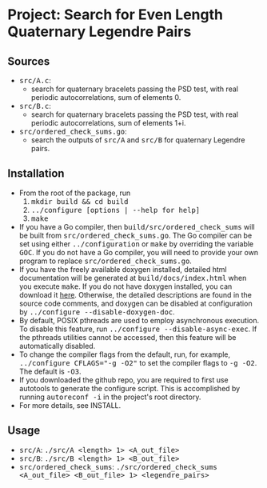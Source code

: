 # Project: Search for Even Length Quaternary Legendre Pairs

## Sources

- <tt>src/A.c</tt>:
	- search for quaternary bracelets passing the PSD test, with real periodic
	 autocorrelations, sum of elements 0.
- <tt>src/B.c</tt>:
	- search for quaternary bracelets passing the PSD test, with real periodic
   autocorrelations, sum of elements 1+i.
- <tt>src/ordered_check_sums.go</tt>:
	- search the outputs of <tt>src/A</tt> and <tt>src/B</tt> for quaternary
      Legendre pairs.

## Installation

- From the root of the package, run
    1. <tt>mkdir build && cd build</tt>
	2. <tt>../configure [options | --help for help]</tt>
	3. <tt>make</tt><br>
- If you have a Go compiler, then <tt>build/src/ordered_check_sums</tt> will be
  built from <tt>src/ordered_check_sums.go</tt>. The Go compiler can be set using
  either <tt>../configuration</tt> or <tt>make</tt> by overriding the variable
  <tt>GOC</tt>. If you do not have a Go compiler, you will need to provide your
  own program to replace <tt>src/ordered_check_sums.go</tt>.
- If you have the freely available doxygen installed, detailed html
  documentation will be generated at <tt>build/docs/index.html</tt> when you
  execute <tt>make</tt>. If you do not have doxygen installed, you can download it
  [here](https://www.doxygen.nl/). Otherwise, the detailed descriptions are found
  in the source code comments, and doxygen can be disabled at configuration by
  <tt>../configure --disable-doxygen-doc</tt>.
- By default, POSIX pthreads are used to employ asynchronous execution. To disable
  this feature, run <tt>../configure --disable-async-exec</tt>. If the pthreads
  utilities cannot be accessed, then this feature will be automatically disabled.
- To change the compiler flags from the default, run, for example,
  <tt>../configure CFLAGS="-g -O2"</tt> to set the compiler flags to
  <tt>-g -O2</tt>. The default is <tt>-O3</tt>.
- If you downloaded the github repo, you are required to first use autotools
  to generate the configure script. This is accomplished by running
  <tt>autoreconf -i</tt> in the project's root directory.
- For more details, see INSTALL.

## Usage

- <tt>src/A</tt>:
    <tt>./src/A \<length\> 1\> \<A_out_file\></tt>
- <tt>src/B</tt>:
    <tt>./src/B \<length\> 1\> \<B_out_file\></tt>
- <tt>src/ordered_check_sums</tt>:
    <tt>./src/ordered_check_sums \<A_out_file\> \<B_out_file\> 1\>
    \<legendre_pairs\></tt>

